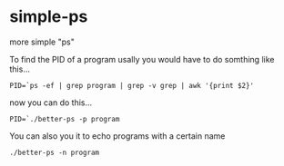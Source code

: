 # simple-ps
more simple "ps"

To find the PID of a program usally you would have to do somthing like this...

```PID=`ps -ef | grep program | grep -v grep | awk '{print $2}'```

now you can do this...

```PID=`./better-ps -p program```

You can also you it to echo programs with a certain name

```./better-ps -n program```
